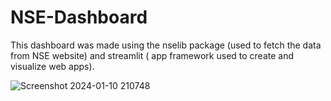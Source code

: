 # NSE-Dashboard
This dashboard was made using the nselib package (used to fetch the data from NSE website) and streamlit ( app framework used to create and visualize web apps).

![Screenshot 2024-01-10 210748](https://github.com/Wall-Evaa/NSE-Dashboard/assets/156354647/a26a018b-d7fd-4748-8ca4-7ac53f82d13a)
